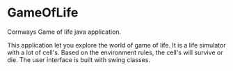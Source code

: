 # GameOfLife
Cornways Game of life java application.

This application let you explore the world of game of life. It is a life simulator with a lot of cell's. Based on the environment rules, the cell's will survive or die. The user interface is built with swing classes.
